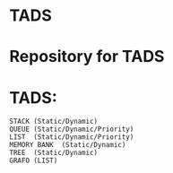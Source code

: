 # TADS
# Repository for TADS
# TADS:
	STACK (Static/Dynamic)
	QUEUE (Static/Dynamic/Priority)
	LIST  (Static/Dynamic/Priority)
	MEMORY BANK  (Static/Dynamic)
	TREE  (Static/Dynamic)
	GRAFO (LIST)
